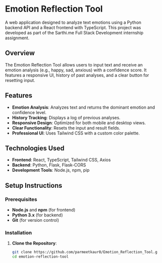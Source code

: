 # Emotion Reflection Tool

A web application designed to analyze text emotions using a Python backend API and a React frontend with TypeScript. This project was developed as part of the Sarthi.me Full Stack Development internship assignment.

## Overview

The Emotion Reflection Tool allows users to input text and receive an emotion analysis (e.g., happy, sad, anxious) with a confidence score. It features a responsive UI, history of past analyses, and a clear button for resetting input.

## Features

- **Emotion Analysis**: Analyzes text and returns the dominant emotion and confidence level.
- **History Tracking**: Displays a log of previous analyses.
- **Responsive Design**: Optimized for both mobile and desktop views.
- **Clear Functionality**: Resets the input and result fields.
- **Professional UI**: Uses Tailwind CSS with a custom color palette.

## Technologies Used

- **Frontend**: React, TypeScript, Tailwind CSS, Axios
- **Backend**: Python, Flask, Flask-CORS
- **Development Tools**: Node.js, npm, pip

## Setup Instructions

### Prerequisites

- **Node.js** and **npm** (for frontend)
- **Python 3.x** (for backend)
- **Git** (for version control)

### Installation

1. **Clone the Repository**:
   ```bash
   git clone https://github.com/parmeetkaur0/Emotion_Reflection_Tool.git
   cd emotion-reflection-tool
